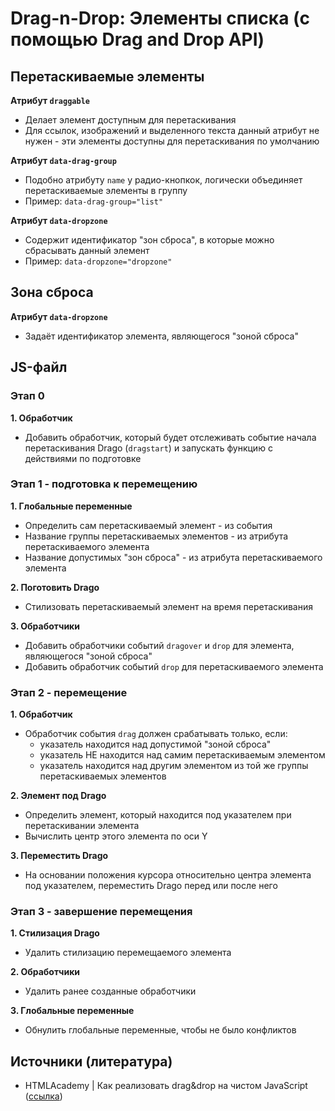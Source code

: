 # **Drag-n-Drop: Элементы списка (с помощью Drag and Drop API)**

## Перетаскиваемые элементы
**Атрибут `draggable`**
- Делает элемент доступным для перетаскивания
- Для ссылок, изображений и выделенного текста данный атрибут не нужен - эти элементы доступны для перетаскивания по умолчанию

**Атрибут `data-drag-group`**
- Подобно атрибуту `name` у радио-кнопкок, логически объединяет перетаскиваемые элементы в группу
- Пример: `data-drag-group="list"`

**Атрибут `data-dropzone`**
- Содержит идентификатор "зон сброса", в которые можно сбрасывать данный элемент
- Пример: `data-dropzone="dropzone"`


## Зона сброса
**Атрибут `data-dropzone`**
- Задаёт идентификатор элемента, являющегося "зоной сброса"


## JS-файл
### Этап 0
**1. Обработчик**
- Добавить обработчик, который будет отслеживать событие начала перетаскивания Drago (`dragstart`) и запускать функцию с действиями по подготовке


### Этап 1 - подготовка к перемещению
**1. Глобальные переменные**
- Определить сам перетаскиваемый элемент - из события
- Название группы перетаскиваемых элементов - из атрибута перетаскиваемого элемента
- Название допустимых "зон сброса" - из атрибута перетаскиваемого элемента

**2. Поготовить Drago**
- Стилизовать перетаскиваемый элемент на время перетаскивания

**3. Обработчики**
- Добавить обработчики событий `dragover` и `drop` для элемента, являющегося "зоной сброса"
- Добавить обработчик событий `drop` для перетаскиваемого элемента


### Этап 2 - перемещение
**1. Обработчик**
- Обработчик события `drag` должен срабатывать только, если:
  - указатель находится над допустимой "зоной сброса"
  - указатель НЕ находится над самим перетаскиваемым элементом
  - указатель находится над другим элементом из той же группы перетаскиваемых элементов

**2. Элемент под Drago**
- Определить элемент, который находится под указателем при перетаскивании элемента
- Вычислить центр этого элемента по оси Y

**3. Переместить Drago**
- На основании положения курсора относительно центра элемента под указателем, переместить Drago перед или после него


### Этап 3 - завершение перемещения
**1. Стилизация Drago**
- Удалить стилизацию перемещаемого элемента

**2. Обработчики**
- Удалить ранее созданные обработчики

**3. Глобальные переменные**
- Обнулить глобальные переменные, чтобы не было конфликтов


## Источники (литература)
- HTMLAcademy | Как реализовать drag&amp;drop на чистом JavaScript ([ссылка](https://habr.com/ru/company/htmlacademy/blog/541972/))